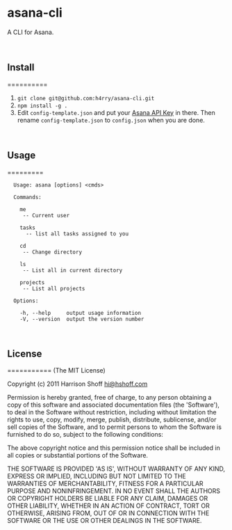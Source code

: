 asana-cli
=========

A CLI for Asana.

<br/>


## Install
==========

1. `git clone git@github.com:h4rry/asana-cli.git`
2. `npm install -g .`
3. Edit `config-template.json` and put your [Asana API Key](http://app.asana.com/-/account_api) in there. Then rename `config-template.json` to `config.json` when you are done.

<br/>

## Usage
=========

	  Usage: asana [options] <cmds>
	
	  Commands:
	
	    me 
	     -- Current user
	    
	    tasks 
	      -- list all tasks assigned to you
	    
	    cd 
	     -- Change directory
	    
	    ls 
	     -- List all in current directory
	    
	    projects 
	     -- List all projects
	
	  Options:
	
	    -h, --help     output usage information
	    -V, --version  output the version number
	    
<br/>

## License
===========
(The MIT License)

Copyright (c) 2011 Harrison Shoff <hi@hshoff.com>

Permission is hereby granted, free of charge, to any person obtaining a copy of this software and associated documentation files (the 'Software'), to deal in the Software without restriction, including without limitation the rights to use, copy, modify, merge, publish, distribute, sublicense, and/or sell copies of the Software, and to permit persons to whom the Software is furnished to do so, subject to the following conditions:

The above copyright notice and this permission notice shall be included in all copies or substantial portions of the Software.

THE SOFTWARE IS PROVIDED 'AS IS', WITHOUT WARRANTY OF ANY KIND, EXPRESS OR IMPLIED, INCLUDING BUT NOT LIMITED TO THE WARRANTIES OF MERCHANTABILITY, FITNESS FOR A PARTICULAR PURPOSE AND NONINFRINGEMENT. IN NO EVENT SHALL THE AUTHORS OR COPYRIGHT HOLDERS BE LIABLE FOR ANY CLAIM, DAMAGES OR OTHER LIABILITY, WHETHER IN AN ACTION OF CONTRACT, TORT OR OTHERWISE, ARISING FROM, OUT OF OR IN CONNECTION WITH THE SOFTWARE OR THE USE OR OTHER DEALINGS IN THE SOFTWARE.
